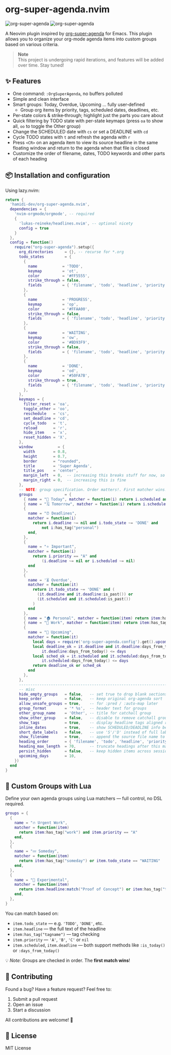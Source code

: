 # org-super-agenda.nvim

![org-super-agenda](screenshots/org-super-agenda-help.png)
![org-super-agenda](screenshots/org-super-agenda.png)

A Neovim plugin inspired by [org-super-agenda](https://github.com/alphapapa/org-super-agenda) for Emacs. This plugin allows you to organize your org-mode agenda items into custom groups based on various criteria.

> **Note**  
> This project is undergoing rapid iterations, and features will be added over time. Stay tuned!


## ✨ Features

- One command: `:OrgSuperAgenda`, no buffers polluted  
- Simple and clean interface  
- Smart groups: Today, Overdue, Upcoming … fully user‑defined  
  - Group org items by priority, tags, scheduled dates, deadlines, etc.  
- Per‑state colors & strike‑through; highlight just the parts you care about
- Quick filtering by TODO state with per-state keymaps (press `oa` to show all, `oo` to toggle the Other group)
- Change the SCHEDULED date with `cs` or set a DEADLINE with `cd`
- Cycle TODO states with `t` and refresh the agenda with `r`
- Press `<CR>` on an agenda item to view its source headline in the same floating window and return to the agenda when that file is closed
- Customize the order of filename, dates, TODO keywords and other parts of each heading  

## 📦 Installation and configuration

Using lazy.nvim:

```lua
return {
  'hamidi-dev/org-super-agenda.nvim',
  dependencies = {
    'nvim-orgmode/orgmode', -- required
    {
      'lukas-reineke/headlines.nvim', -- optional nicety
      config = true
    }
  },
  config = function()
    require("org-super-agenda").setup({
      org_directories     = {}, -- recurse for *.org
      todo_states         = {
        {
          name           = 'TODO',
          keymap         = 'ot',
          color          = '#FF5555',
          strike_through = false,
          fields         = { 'filename', 'todo', 'headline', 'priority', 'date', 'tags' },
        },
        {
          name           = 'PROGRESS',
          keymap         = 'op',
          color          = '#FFAA00',
          strike_through = false,
          fields         = { 'filename', 'todo', 'headline', 'priority', 'date', 'tags' },
        },
        {
          name           = 'WAITING',
          keymap         = 'ow',
          color          = '#BD93F9',
          strike_through = false,
          fields         = { 'filename', 'todo', 'headline', 'priority', 'date', 'tags' },
        },
        {
          name           = 'DONE',
          keymap         = 'od',
          color          = '#50FA7B',
          strike_through = true,
          fields         = { 'filename', 'todo', 'headline', 'priority', 'date', 'tags' },
        },
      },
      keymaps = {
        filter_reset = 'oa',
        toggle_other = 'oo',
        reschedule   = 'cs',
        set_deadline = 'cd',
        cycle_todo   = 't',
        reload       = 'r',
        hide_item    = 'x',
        reset_hidden = 'X',
      },
      window           = {
        width        = 0.8,
        height       = 0.7,
        border       = "rounded",
        title        = 'Super Agenda',
        title_pos    = 'center',
        margin_left  = 0,  -- increasing this breaks stuff for now, so use with care
        margin_right = 0,  -- increasing this is fine
      },
      -- NOTE: group specification. Order matters!. First matcher wins!
      groups              = {
        { name = "📅 Today", matcher = function(i) return i.scheduled and i.scheduled:is_today() end },
        { name = "🗓️ Tomorrow", matcher = function(i) return i.scheduled and i.scheduled:days_from_today() == 1 end, },
        {
          name = "⏰ Deadlines",
          matcher = function(i)
            return i.deadline ~= nil and i.todo_state ~= 'DONE' and
                not i:has_tag("personal")
          end,
        },
        {
          name = "⭐ Important",
          matcher = function(i)
            return i.priority == "A" and
                (i.deadline ~= nil or i.scheduled ~= nil)
          end
        },
        {
          name = '⏳ Overdue',
          matcher = function(it)
            return it.todo_state ~= 'DONE' and (
              (it.deadline and it.deadline:is_past()) or
              (it.scheduled and it.scheduled:is_past())
            )
          end
        },
        { name = "🏠 Personal", matcher = function(item) return item:has_tag("personal") end },
        { name = "💼 Work", matcher = function(item) return item:has_tag("work") end },
        {
          name = "📆 Upcoming",
          matcher = function(it)
            local days = require('org-super-agenda.config').get().upcoming_days or 10
            local deadline_ok = it.deadline and it.deadline:days_from_today() >= 0 and
                it.deadline:days_from_today() <= days
            local sched_ok = it.scheduled and it.scheduled:days_from_today() >= 0 and
                it.scheduled:days_from_today() <= days
            return deadline_ok or sched_ok
          end
        },
      },
      ---------------------------------------------------------------------------
      -- misc
      hide_empty_groups   = false,   -- set true to drop blank sections
      keep_order          = false,   -- keep original org‑agenda sort
      allow_unsafe_groups = true,    -- for :pred / :auto-map later
      group_format        = '* %s',  -- header text for groups
      other_group_name    = 'Other', -- title for catchall group
      show_other_group    = false,   -- disable to remove catchall group
      show_tags           = true,    -- display headline tags aligned right
      inline_dates        = true,    -- show SCHEDULED/DEADLINE info before TODO
      short_date_labels   = false,   -- use 'S'/'D' instead of full labels
      show_filename       = true,    -- append the source file name to headings
      heading_order       = { 'filename', 'todo', 'headline', 'priority', 'date' },
      heading_max_length  = 70,      -- truncate headings after this many characters
      persist_hidden      = false,   -- keep hidden items across sessions
      upcoming_days       = 10,
    })
  end
}
```

## 🧠 Custom Groups with Lua

Define your own agenda groups using Lua matchers — full control, no DSL required.

```lua
groups = {
  {
    name = "🔥 Urgent Work",
    matcher = function(item)
      return item:has_tag("work") and item.priority == "A"
    end,
  },
  {
    name = "💤 Someday",
    matcher = function(item)
      return item:has_tag("someday") or item.todo_state == "WAITING"
    end,
  },
  {
    name = "🧪 Experimental",
    matcher = function(item)
      return item.headline:match("Proof of Concept") or item:has_tag("test")
    end,
  },
}
```

You can match based on:

- `item.todo_state` — e.g. `'TODO'`, `'DONE'`, etc.
- `item.headline` — the full text of the headline
- `item:has_tag("tagname")` — tag checking
- `item.priority` — `'A'`, `'B'`, `'C'` or `nil`
- `item.scheduled`, `item.deadline` — both support methods like `:is_today()` or `:days_from_today()`

💡 *Note:* Groups are checked in order. The **first match wins**!

## 🤝 Contributing

Found a bug? Have a feature request? Feel free to:

1. Submit a pull request  
2. Open an issue  
3. Start a discussion  

All contributions are welcome! 🎉

## 📄 License

MIT License

